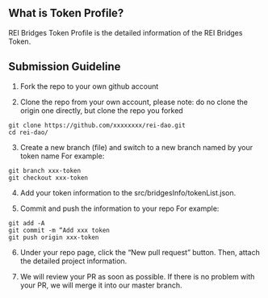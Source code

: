 
## What is Token Profile?

REI Bridges Token Profile is the detailed information of the REI Bridges Token. 

## Submission Guideline

1. Fork the repo to your own github account

2. Clone the repo from your own account, please note: do no clone the origin one directly, but clone the repo you forked
```
git clone https://github.com/xxxxxxxx/rei-dao.git
cd rei-dao/
```

3. Create a new branch (file) and switch to a new branch named by your token name
  For example:
```
git branch xxx-token
git checkout xxx-token
```

4. Add your token information to the src/bridgesInfo/tokenList.json. 

5. Commit and push the information to your repo
  For example:
```
git add -A
git commit -m “Add xxx token
git push origin xxx-token
```

6. Under your repo page, click the “New pull request” button. Then, attach the detailed  project information.

7. We will review your PR as soon as possible. If there is no problem with your PR, we will merge it into our master branch.
